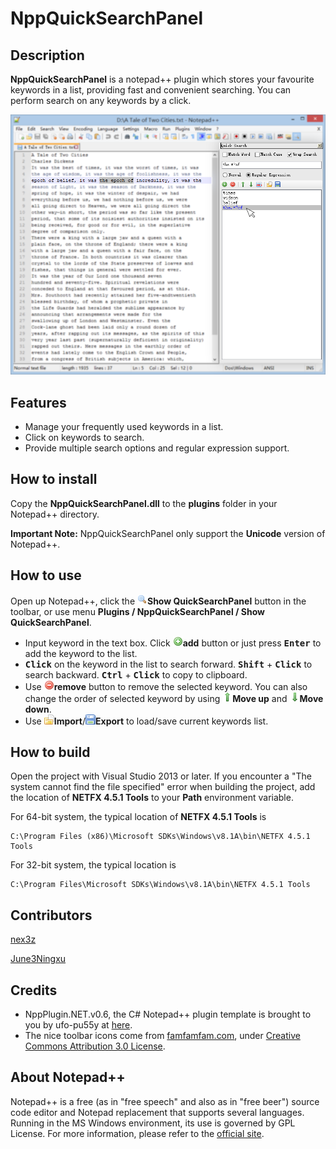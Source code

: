 # NppQuickSearchPanel

## Description

**NppQuickSearchPanel** is a notepad++ plugin which stores your favourite keywords in a list, providing fast and convenient searching. You can perform search on any keywords by a click.

![screenshot][1]


## Features

- Manage your frequently used keywords in a list. 
- Click on keywords to search.
- Provide multiple search options and regular expression support.


## How to install 

Copy the **NppQuickSearchPanel.dll** to the **plugins** folder in your Notepad++ directory.

**Important Note:** NppQuickSearchPanel only support the **Unicode** version of Notepad++.


## How to use

Open up Notepad++, click the ![pluginicon][2]**Show QuickSearchPanel** button in the toolbar, or use menu **Plugins / NppQuickSearchPanel / Show QuickSearchPanel**.

- Input keyword in the text box. Click ![add][3]**add** button or just press <kbd>**Enter**</kbd> to add the keyword to the list. 
- <kbd>**Click**</kbd> on the keyword in the list to search forward. <kbd>**Shift**</kbd> + <kbd>**Click**</kbd> to search backward. <kbd>**Ctrl**</kbd> + <kbd>**Click**</kbd> to copy to clipboard.
- Use ![remove][4]**remove** button to remove the selected keyword. You can also change the order of selected keyword by using ![moveup][5]**Move up** and ![movedown][6]**Move down**.
- Use ![import][7]**Import**/![export][8]**Export** to load/save current keywords list.


## How to build

Open the project with Visual Studio 2013 or later. If you encounter a "The system cannot find the file specified" error when building the project, add the location of **NETFX 4.5.1 Tools** to your **Path** environment variable. 

For 64-bit system, the typical location of **NETFX 4.5.1 Tools** is 
```
C:\Program Files (x86)\Microsoft SDKs\Windows\v8.1A\bin\NETFX 4.5.1 Tools
```

For 32-bit system, the typical location is 
```
C:\Program Files\Microsoft SDKs\Windows\v8.1A\bin\NETFX 4.5.1 Tools
```


## Contributors

[nex3z](https://github.com/nex3z)

[June3Ningxu](https://github.com/June3Ningxu)


## Credits

- NppPlugin.NET.v0.6, the C# Notepad++ plugin template is brought to you by ufo-pu55y at [here][9].
- The nice toolbar icons come from [famfamfam.com][10], under [Creative Commons Attribution 3.0 License][11].


## About Notepad++

Notepad++ is a free (as in "free speech" and also as in "free beer") source code editor and Notepad replacement that supports several languages. Running in the MS Windows environment, its use is governed by GPL License.
For more information, please refer to the [official site][12].


  [1]: https://github.com/nex3z/NppQuickSearchPanel/blob/master/images/screenshot.png
  [2]: https://github.com/nex3z/NppQuickSearchPanel/blob/master/images/icons/magnifier.png
  [3]: https://github.com/nex3z/NppQuickSearchPanel/blob/master/images/icons/add.png
  [4]: https://github.com/nex3z/NppQuickSearchPanel/blob/master/images/icons/delete.png
  [5]: https://github.com/nex3z/NppQuickSearchPanel/blob/master/images/icons/arrow_up.png
  [6]: https://github.com/nex3z/NppQuickSearchPanel/blob/master/images/icons/arrow_down.png
  [7]: https://github.com/nex3z/NppQuickSearchPanel/blob/master/images/icons/folder_page_white.png
  [8]: https://github.com/nex3z/NppQuickSearchPanel/blob/master/images/icons/disk.png
  [9]: http://sourceforge.net/projects/sourcecookifier/files/other%20plugins/
  [10]: http://www.famfamfam.com/    "famfamfam.com"
  [11]: http://creativecommons.org/licenses/by/2.5/    "Creative Commons Attribution 3.0 License"
  [12]: https://notepad-plus-plus.org/    "Notepad ++ Home"